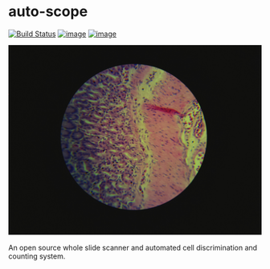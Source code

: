 auto-scope
==========

[![Build Status](https://travis-ci.org/python-friends/auto-scope.svg?branch=master)](https://travis-ci.org/python-friends/auto-scope)
[![image](https://codecov.io/gh/python-friends/auto-scope/branch/master/graph/badge.svg)](https://codecov.io/gh/python-friends/auto-scope)
[![image](https://img.shields.io/github/contributors/python-friends/auto-scope.svg)](https://github.com/python-friends/auto-scope/graphs/contributors)

![histological image](images/example_image.jpg)

An open source whole slide scanner and automated cell discrimination and counting system.
